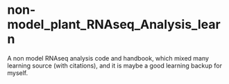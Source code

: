 # non-model_plant_RNAseq_Analysis_learn
A non model RNAseq analysis code and handbook, which mixed many learning source (with citations), and it is maybe a good learning backup for myself.
